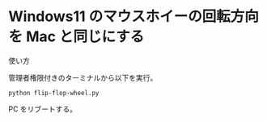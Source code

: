 # Windows11 のマウスホイーの回転方向を Mac と同じにする

使い方

管理者権限付きのターミナルから以下を実行。

```
python flip-flop-wheel.py

```

PC をリブートする。
